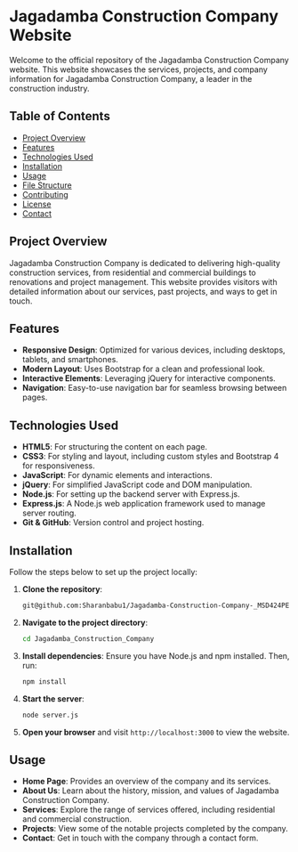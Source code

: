 # Jagadamba Construction Company Website


Welcome to the official repository of the Jagadamba Construction Company website. This website showcases the services, projects, and company information for Jagadamba Construction Company, a leader in the construction industry.

## Table of Contents

- [Project Overview](#project-overview)
- [Features](#features)
- [Technologies Used](#technologies-used)
- [Installation](#installation)
- [Usage](#usage)
- [File Structure](#file-structure)
- [Contributing](#contributing)
- [License](#license)
- [Contact](#contact)

## Project Overview

Jagadamba Construction Company is dedicated to delivering high-quality construction services, from residential and commercial buildings to renovations and project management. This website provides visitors with detailed information about our services, past projects, and ways to get in touch.

## Features

- **Responsive Design**: Optimized for various devices, including desktops, tablets, and smartphones.
- **Modern Layout**: Uses Bootstrap for a clean and professional look.
- **Interactive Elements**: Leveraging jQuery for interactive components.
- **Navigation**: Easy-to-use navigation bar for seamless browsing between pages.

## Technologies Used

- **HTML5**: For structuring the content on each page.
- **CSS3**: For styling and layout, including custom styles and Bootstrap 4 for responsiveness.
- **JavaScript**: For dynamic elements and interactions.
- **jQuery**: For simplified JavaScript code and DOM manipulation.
- **Node.js**: For setting up the backend server with Express.js.
- **Express.js**: A Node.js web application framework used to manage server routing.
- **Git & GitHub**: Version control and project hosting.

## Installation

Follow the steps below to set up the project locally:

1. **Clone the repository**:
    ```bash
    git@github.com:Sharanbabu1/Jagadamba-Construction-Company-_MSD424PER1.git
    ```
   
2. **Navigate to the project directory**:
    ```bash
    cd Jagadamba_Construction_Company
    ```

3. **Install dependencies**:
    Ensure you have Node.js and npm installed. Then, run:
    ```bash
    npm install
    ```

4. **Start the server**:
    ```bash
    node server.js
    ```

5. **Open your browser** and visit `http://localhost:3000` to view the website.

## Usage

- **Home Page**: Provides an overview of the company and its services.
- **About Us**: Learn about the history, mission, and values of Jagadamba Construction Company.
- **Services**: Explore the range of services offered, including residential and commercial construction.
- **Projects**: View some of the notable projects completed by the company.
- **Contact**: Get in touch with the company through a contact form.



